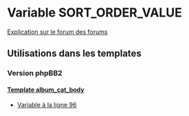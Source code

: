 # Variable SORT_ORDER_VALUE
[Explication sur le forum des forums](http://forum.forumactif.com/t294113-listing-des-variables#SORT_ORDER_VALUE)
## Utilisations dans les templates
### Version phpBB2
#### [Template album_cat_body](subsilver/album_cat_body.md)
* [Variable à la ligne 96](../subsilver/album_cat_body.tpl#L96)